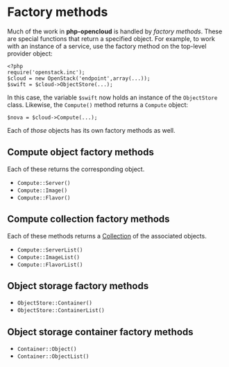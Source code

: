 Factory methods
===============

Much of the work in <b>php-opencloud</b> is handled by _factory methods_.
These are special functions that return a specified object. For example,
to work with an instance of a service, use the factory method on the
top-level provider object:

    <?php
    require('openstack.inc');
    $cloud = new OpenStack('endpoint',array(...));
    $swift = $cloud->ObjectStore(...);

In this case, the variable `$swift` now holds an instance of the `ObjectStore`
class. Likewise, the `Compute()` method returns a `Compute` object:

    $nova = $cloud->Compute(...);

Each of _those_ objects has its own factory methods as well.

## Compute object factory methods

Each of these returns the corresponding object.

* `Compute::Server()`
* `Compute::Image()`
* `Compute::Flavor()`

## Compute collection factory methods

Each of these methods returns a [Collection](collections.md) of the
associated objects.

* `Compute::ServerList()`
* `Compute::ImageList()`
* `Compute::FlavorList()`

## Object storage factory methods

* `ObjectStore::Container()`
* `ObjectStore::ContainerList()`

## Object storage container factory methods

* `Container::Object()`
* `Container::ObjectList()`
